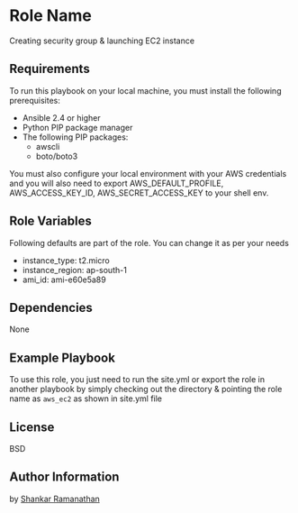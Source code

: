 Role Name
=========

Creating security group & launching EC2 instance

Requirements
------------

To run this playbook on your local machine, you must install the following prerequisites:

- Ansible 2.4 or higher
- Python PIP package manager
- The following PIP packages:
  - awscli
  - boto/boto3

You must also configure your local environment with your AWS credentials and you will also need to export AWS_DEFAULT_PROFILE, AWS_ACCESS_KEY_ID, AWS_SECRET_ACCESS_KEY to your shell env.

Role Variables
--------------

Following defaults are part of the role. You can change it as per your needs

- instance_type: t2.micro
- instance_region: ap-south-1
- ami_id: ami-e60e5a89

Dependencies
------------

None

Example Playbook
----------------

To use this role, you just need to run the site.yml or export the role in another playbook by simply checking out the directory & pointing the role name as `aws_ec2` as shown in site.yml file

License
-------

BSD

Author Information
------------------

by [Shankar Ramanathan](https://linkedin.com/in/shankar-ramanathan-a5715b9/)